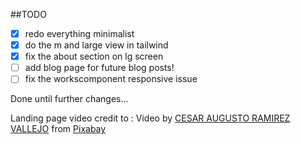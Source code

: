 ##TODO

- [x] redo everything minimalist
- [x] do the m and large view in tailwind
- [x] fix the about section on lg screen
- [ ] add blog page for future blog posts!
- [ ] fix the workscomponent responsive issue

Done until further changes...

Landing page video credit to : Video by <a href="https://pixabay.com/users/traphitho-3244107/?utm_source=link-attribution&amp;utm_medium=referral&amp;utm_campaign=video&amp;utm_content=23740">CESAR AUGUSTO RAMIREZ VALLEJO</a> from <a href="https://pixabay.com//?utm_source=link-attribution&amp;utm_medium=referral&amp;utm_campaign=video&amp;utm_content=23740">Pixabay</a>
